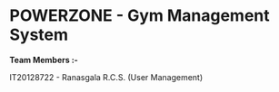 # POWERZONE - Gym Management System

**Team Members :-**

IT20128722 - Ranasgala R.C.S. (User Management)